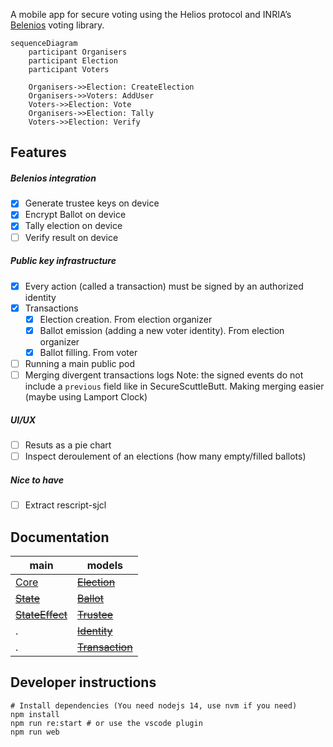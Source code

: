 A mobile app for secure voting using the Helios protocol and INRIA’s [Belenios](https://www.belenios.org) voting library.

```mermaid
sequenceDiagram
    participant Organisers
    participant Election
    participant Voters

    Organisers->>Election: CreateElection
    Organisers->>Voters: AddUser
    Voters->>Election: Vote
	Organisers->>Election: Tally
	Voters->>Election: Verify
```

## Features

##### Belenios integration

- [x] Generate trustee keys on device
- [x] Encrypt Ballot on device
- [x] Tally election on device
- [ ] Verify result on device

##### Public key infrastructure

- [x] Every action (called a transaction) must be signed by an authorized identity
- [x] Transactions
	- [x] Election creation. From election organizer
	- [x] Ballot emission (adding a new voter identity). From election organizer
	- [x] Ballot filling. From voter
- [ ] Running a main public pod
- [ ] Merging divergent transactions logs
	Note: the signed events do not include a `previous` field like in SecureScuttleButt. Making merging easier (maybe using Lamport Clock) 

##### UI/UX

- [ ] Resuts as a pie chart
- [ ] Inspect deroulement of an elections (how many empty/filled ballots)

##### Nice to have

- [ ] Extract rescript-sjcl

## Documentation

main | models
-----|-------
[Core](https://scrutin-app.github.io/scrutin/src/Core.html) | ~~[Election](https://scrutin-app.github.io/scrutin/src/model/Election.html)~~
~~[State](https://scrutin-app.github.io/scrutin/src/State.html)~~ | ~~[Ballot](https://scrutin-app.github.io/scrutin/src/model/Ballot.html)~~
~~[StateEffect](https://scrutin-app.github.io/scrutin/src/StateEffect.html)~~ | ~~[Trustee](https://scrutin-app.github.io/scrutin/src/model/Trustee.html)~~
. | ~~[Identity](https://scrutin-app.github.io/scrutin/src/model/Identity.html)~~
. | ~~[Transaction](https://scrutin-app.github.io/scrutin/src/model/Transaction.html)~~


## Developer instructions

```
# Install dependencies (You need nodejs 14, use nvm if you need)
npm install
npm run re:start # or use the vscode plugin
npm run web
```

<!--
## Release
[Web demo](https://demo.scrutin.app)
[Android apk](https://expo.dev/accounts/mlalisse/projects/scrutin/builds/e6bd66f5-ce96-4dac-b874-ab2c0a1f3b1b)
-->
